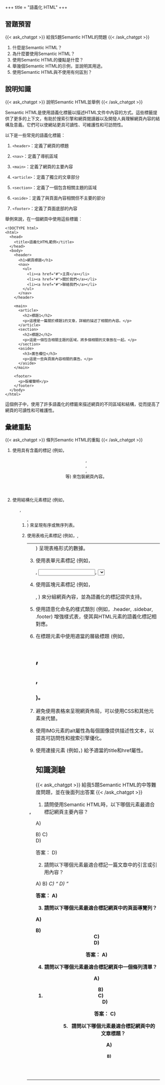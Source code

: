 +++
title = "語義化 HTML"
+++
## 習題預習
{{< ask_chatgpt >}}
給我5題Semantic HTML的問題
{{< /ask_chatgpt >}}



1. 什麼是Semantic HTML？
2. 為什麼要使用Semantic HTML？
3. 使用Semantic HTML的優點是什麼？
4. 舉幾個Semantic HTML的示例，並說明其用途。
5. 使用Semantic HTML與不使用有何區別？   

## 說明知識
{{< ask_chatgpt >}}
說明Semantic HTML並舉例
{{< /ask_chatgpt >}}



Semantic HTML是使用語義化標籤以描述HTML文件中內容的方式。這些標籤提供了更多的上下文，有助於搜索引擎和網頁閱讀器以及開發人員理解網頁內容的結構及意義。它們可以使網站更具可讀性、可維護性和可訪問性。

以下是一些常見的語義化標籤：

1. `<header>`：定義了網頁的標題

2. `<nav>`：定義了導航區域

3. `<main>`：定義了網頁的主要內容

4. `<article>`：定義了獨立的文章部分

5. `<section>`：定義了一個包含相關主題的區域

6. `<aside>`：定義了與頁面內容相關但不主要的部分

7. `<footer>`：定義了頁面底部的內容

舉例來說，在一個網頁中使用這些標籤：

```
<!DOCTYPE html>
<html>
  <head>
    <title>語義化HTML範例</title>
  </head>
  <body>
    <header>
      <h1>網頁標題</h1>
      <nav>
        <ul>
          <li><a href="#">主頁</a></li>
          <li><a href="#">關於我們</a></li>
          <li><a href="#">聯絡我們</a></li>
        </ul>
      </nav>
    </header>

    <main>
      <article>
        <h2>標題1</h2>
        <p>這裡是一篇關於標題1的文章，詳細的描述了相關的內容。</p>
      </article>
      <section>
        <h2>標題2</h2>
        <p>這是一個包含相關主題的區域，將多個相關的文章放在一起。</p>
      </section>
      <aside>
        <h3>廣告欄位</h3>
        <p>這是一些與頁面內容相關的廣告。</p>
      </aside>
    </main>

    <footer>
      <p>版權聲明</p>
    </footer>
  </body>
</html>
```

這個例子中，使用了許多語義化的標籤來描述網頁的不同區域和結構，從而提高了網頁的可讀性和可維護性。   

## 彙總重點
{{< ask_chatgpt >}}
條列Semantic HTML的重點
{{< /ask_chatgpt >}}



1. 使用具有含義的標記 (例如，<header>, <article>, <section>, <nav> 等) 來包裝網頁內容。

2. 使用結構化元素標記 (例如，<ul>, <ol>, <li>) 來呈現有序或無序列表。

3. 使用表格元素標記 (例如，<table>, <th>, <td>) 呈現表格形式的數據。

4. 使用表單元素標記 (例如，<form>, <input>, <select>) 呈現表單，包括輸入框、下拉列表、單選框和複選框。

5. 使用區塊元素標記 (例如，<div>, <span>) 來分組網頁內容，並為語義化的標記提供支持。

6. 使用語意化命名的樣式類別 (例如，.header, .sidebar, .footer) 增強樣式表，使其與HTML元素的語義化標記相對應。

7. 在標題元素中使用適當的層級標題 (例如，<h1>, <h2>, <h3>)。

8. 避免使用表格來呈現網頁佈局，可以使用CSS和其他元素來代替。

9. 使用IMG元素的alt屬性為每個圖像提供描述性文本，以提高可訪問性和搜索引擎優化。

10. 使用連接元素 (例如，<a>) 給予適當的title和href屬性。   

## 知識測驗
{{< ask_chatgpt >}}
給我5題Semantic HTML的中等難度問題，並在後面列出答案
{{< /ask_chatgpt >}}



1. 請問使用Semantic HTML時，以下哪個元素最適合標記網頁主要內容？

A) <div>
B) <body>
C) <section>
D) <main>

答案： D) <main>

2. 請問以下哪個元素最適合標記一篇文章中的引言或引用內容？

A) <blockqoute>
B) <cite>
C) <q>
D) <b>

答案： A) <blockqoute>

3. 請問以下哪個元素最適合標記網頁中的頁面導覽列？ 

A) <nav>
B) <header>
C) <aside>
D) <footer>

答案： A) <nav>

4. 請問以下哪個元素最適合標記網頁中一個條列清單？

A) <ol>
B) <li>
C) <ul>
D) <dl>

答案： C) <ul>

5. 請問以下哪個元素最適合標記網頁中的文章標題？

A) <h1>
B) <title>
C) <h2>
D) <h3>

答案： A) <h1>   

## 網路資料
{{< ask_chatgpt >}}
給我5篇Semantic HTML的網路資料
{{< /ask_chatgpt >}}



1. "Understanding Semantic HTML" by Shay Howe (https://learn.shayhowe.com/html-css/semantic-html/)

This article by Shay Howe provides a comprehensive overview of semantic HTML, explaining what it is, why it's important, and how to use it. The article covers topics such as semantic elements, the benefits of using semantic HTML, and examples of how to implement semantic HTML in a webpage.

2. "The Importance of Semantic HTML" by Brian Rinaldi (https://developer.telerik.com/topics/web-development/importance-semantic-html/)

This article by Brian Rinaldi highlights the significance of using semantic HTML for creating accessible and maintainable webpages. The article explores the reasons for using semantic HTML, such as better search engine optimization and improved accessibility, and provides examples of how to use semantic elements in HTML5.

3. "How to Use Semantic HTML on Your Web Page" by Aleh Barysevich (https://www.searchenginejournal.com/semantic-html-web-page/203862/)

This article by Aleh Barysevich delves into the nuances of using semantic HTML for constructing a website. The article provides a walkthrough of how to use semantic elements for different content types, such as headings, lists, tables, and forms, and includes tips for optimizing the HTML code for search engines.

4. "Semantic HTML: Why You Should Use It" by WUI Labs (https://wuilabs.com/blog/semantic-html-why-use-it)

This blog post by WUI Labs explains the benefits of using semantic HTML for website development. The post discusses the reasons for using semantic HTML, such as better SEO and easier maintenance, and provides examples of how to use semantic elements for various content types.

5. "Building Better HTML5 Forms: Semantic Markup" by Matthew Cranford (https://matthewcranford.com/building-better-html5-forms-semantic-markup/)

This article by Matthew Cranford focuses on using semantic HTML for creating forms. The post provides a detailed explanation of how to use semantic elements for creating accessible and user-friendly forms, including examples of how to structure forms using the appropriate tags and attributes.   

